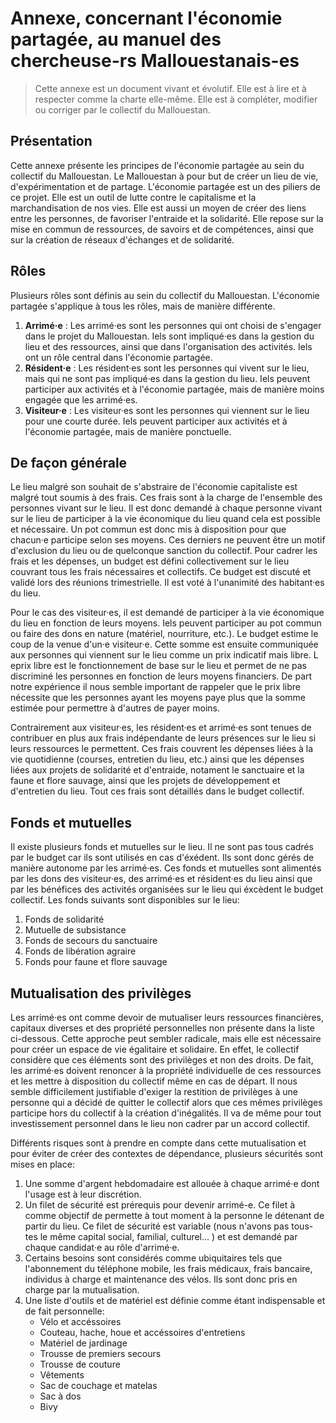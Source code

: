 
# Annexe, concernant l'économie partagée, au manuel des chercheuse-rs Mallouestanais-es

> Cette annexe est un document vivant et évolutif. Elle est à lire et à respecter comme la charte elle-même. Elle est à compléter, modifier ou corriger par le collectif du Mallouestan.

## Présentation

Cette annexe présente les principes de l'économie partagée au sein du collectif du Mallouestan. Le Mallouestan à pour but de créer un lieu de vie, d'expérimentation et de partage. L'économie partagée est un des piliers de ce projet. Elle est un outil de lutte contre le capitalisme et la marchandisation de nos vies. Elle est aussi un moyen de créer des liens entre les personnes, de favoriser l'entraide et la solidarité. Elle repose sur la mise en commun de ressources, de savoirs et de compétences, ainsi que sur la création de réseaux d'échanges et de solidarité.

## Rôles

Plusieurs rôles sont définis au sein du collectif du Mallouestan. L'économie partagée s'applique à tous les rôles, mais de manière différente.
1. **Arrimé·e** : Les arrimé·es sont les personnes qui ont choisi de s'engager dans le projet du Mallouestan. Iels sont impliqué·es dans la gestion du lieu et des ressources, ainsi que dans l'organisation des activités. Iels ont un rôle central dans l'économie partagée.
2. **Résident·e** : Les résident·es sont les personnes qui vivent sur le lieu, mais qui ne sont pas impliqué·es dans la gestion du lieu. Iels peuvent participer aux activités et à l'économie partagée, mais de manière moins engagée que les arrimé·es.
3. **Visiteur·e** : Les visiteur·es sont les personnes qui viennent sur le lieu pour une courte durée. Iels peuvent participer aux activités et à l'économie partagée, mais de manière ponctuelle.

## De façon générale

Le lieu malgré son souhait de s'abstraire de l'économie capitaliste est malgré tout soumis à des frais. Ces frais sont à la charge de l'ensemble des personnes vivant sur le lieu. Il est donc demandé à chaque personne vivant sur le lieu de participer à la vie économique du lieu quand cela est possible et nécessaire. Un pot commun est donc mis à disposition pour que chacun·e participe selon ses moyens. Ces derniers ne peuvent être un motif d'exclusion du lieu ou de quelconque sanction du collectif. Pour cadrer les frais et les dépenses, un budget est défini collectivement sur le lieu couvrant tous les frais nécessaires et collectifs. Ce budget est discuté et validé lors des réunions trimestrielle. Il est voté à l'unanimité des habitant·es du lieu.

Pour le cas des visiteur·es, il est demandé de participer à la vie économique du lieu en fonction de leurs moyens. Iels peuvent participer au pot commun ou faire des dons en nature (matériel, nourriture, etc.). Le budget estime le coup de la venue d'un·e visiteur·e. Cette somme est ensuite communiquée aux personnes qui viennent sur le lieu comme un prix indicatif mais libre. L eprix libre est le fonctionnement de base sur le lieu et permet de ne pas discriminé les personnes en fonction de leurs moyens financiers. De part notre expérience il nous semble important de rappeler que le prix libre nécessite que les personnes ayant les moyens paye plus que la somme estimée pour permettre à d'autres de payer moins.

Contrairement aux visiteur·es, les résident·es et arrimé·es sont tenues de contribuer en plus aux frais indépendante de leurs présences sur le lieu si leurs ressources le permettent. Ces frais couvrent les dépenses liées à la vie quotidienne (courses, entretien du lieu, etc.) ainsi que les dépenses liées aux projets de solidarité et d'entraide, notament le sanctuaire et la faune et flore sauvage, ainsi que les projets de développement et d'entretien du lieu. Tout ces frais sont détaillés dans le budget collectif. 

## Fonds et mutuelles

Il existe plusieurs fonds et mutuelles sur le lieu. Il ne sont pas tous cadrés par le budget car ils sont utilisés en cas d'éxédent. Ils sont donc gérés de manière autonome par les arrimé·es. Ces fonds et mutuelles sont alimentés par les dons des visiteur·es, des arrimé·es et résident·es du lieu ainsi que par les bénéfices des activités organisées sur le lieu qui éxcèdent le budget collectif. Les fonds suivants sont disponibles sur le lieu:

1. Fonds de solidarité
2. Mutuelle de subsistance
3. Fonds de secours du sanctuaire
4. Fonds de libération agraire
5. Fonds pour faune et flore sauvage

## Mutualisation des privilèges

Les arrimé·es ont comme devoir de mutualiser leurs ressources financières, capitaux diverses et des propriété personnelles non présente dans la liste ci-dessous. Cette approche peut sembler radicale, mais elle est nécessaire pour créer un espace de vie égalitaire et solidaire. En effet, le collectif considère que ces éléments sont des privilèges et non des droits. De fait, les arrimé·es doivent renoncer à la propriété individuelle de ces ressources et les mettre à disposition du collectif même en cas de départ. Il nous semble difficilement justifiable d'exiger la restition de privilèges à une personne qui a décidé de quitter le collectif alors que ces mêmes privilèges participe hors du collectif à la création d'inégalités. Il va de même pour tout investissement personnel dans le lieu non cadrer par un accord collectif. 

Différents risques sont à prendre en compte dans cette mutualisation et pour éviter de créer des contextes de dépendance, plusieurs sécurités sont mises en place:
1. Une somme d'argent hebdomadaire est allouée à chaque arrimé·e dont l'usage est à leur discrétion.
2. Un filet de sécurité est prérequis pour devenir arrimé-e. Ce filet à comme objectif de permette à tout moment à la personne le détenant de partir du lieu. Ce filet de sécurité est variable (nous n'avons pas tous-tes le même capital social, familial, culturel... ) et est demandé par chaque candidat·e au rôle d'arrimé·e.
3. Certains besoins sont considérés comme ubiquitaires tels que l'abonnement du téléphone mobile, les frais médicaux, frais bancaire, individus à charge et maintenance des vélos. Ils sont donc pris en charge par la mutualisation.
4. Une liste d'outils et de matériel est définie comme étant indispensable et de fait personnelle:
    - Vélo et accéssoires
    - Couteau, hache, houe et accéssoires d'entretiens
    - Matériel de jardinage
    - Trousse de premiers secours
    - Trousse de couture
    - Vêtements 
    - Sac de couchage et matelas
    - Sac à dos
    - Bivy